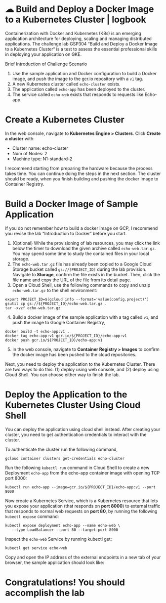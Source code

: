 # ☁ Build and Deploy a Docker Image to a Kubernetes Cluster | logbook
 
Containerization with Docker and Kubernetes (K8s) is an emerging application architecture for deploying, scaling and managing distributed applications. The challenge lab GSP304 “Build and Deploy a Docker Image to a Kubernetes Cluster“ is a test to assess the essential professional skills in deploying your application on GKE.

Brief Introduction of Challenge Scenario

1. Use the sample application and Docker configuration to build a Docker image, and push the image to the gcr.io repository with a `v1` tag.
2. A new Kubernetes cluster called `echo-cluster` exists.
3. The application called `echo-app` has been deployed to the cluster. 
4. The service called `echo-web` exists that responds to requests like Echo-app.

# Create a Kubernetes Cluster
In the web console, navigate to **Kubernetes Engine > Clusters**. Click **Create a cluster** with:

- Cluster name: echo-cluster
- Num of Nodes: 2
- Machine type: N1-standard-2


I recommend starting from preparing the hardware because the process takes time. You can continue doing the steps in the next section. The cluster should be ready, when you finish building and pushing the docker image to Container Registry.

# Build a Docker Image of Sample Application
If you do not remember how to build a docker image on GCP, I recommend you revise the lab “Introduction to Docker“ before you start.

1. (Optional) While the provisioning of lab resources, you may click the link below the timer to download the given archive called `echo-web.tar.gz`. You may spend some time to study the contained files in your local storage.
2. The `echo-web.tar.gz` file has already been copied to a Google Cloud Storage bucket called `gs://[PROJECT_ID]` during the lab provision. Navigate to **Storage**, confirm the file exists in the bucket. Then, click the file name and copy the URL of the file from its detail page.
3. Open a Cloud Shell, use the following commands to copy and unzip `echo-web.tar.gz` to the shell environment:
```
export PROJECT_ID=$(gcloud info --format='value(config.project)')
gsutil cp gs://${PROJECT_ID}/echo-web.tar.gz .
tar -xvzf echo-web.tar.gz
```
4. Build a docker image of the sample application with a tag called `v1`, and push the image to Google Container Registry,
```
docker build -t echo-app:v1 .
docker tag echo-app:v1 gcr.io/${PROJECT_ID}/echo-app:v1
docker push gcr.io/${PROJECT_ID}/echo-app:v1
```
5. In the web console, navigate to **Container Registry > Images** to confirm the docker image has been pushed to the cloud repositories.

Next, you need to deploy the application to the Kubernetes Cluster. There are two ways to do this: (1) deploy using web console, and (2) deploy using Cloud Shell. You can choose either way to finish the lab.

# Deploy the Application to the Kubernetes Cluster Using Cloud Shell
You can deploy the application using cloud shell instead. After creating your cluster, you need to get authentication credentials to interact with the cluster.

To authenticate the cluster run the following command,
```
gcloud container clusters get-credentials echo-cluster
```
Run the following `kubectl run` command in Cloud Shell to create a new Deployment `echo-app` from the echo-app container image with opening TCP port 8000:
```
kubectl run echo-app --image=gcr.io/${PROJECT_ID}/echo-app:v1 --port 8000
```
Now create a Kubernetes Service, which is a Kubernetes resource that lets you expose your application (that responds on **port 8000**) to external traffic that responds to normal web requests on **port 80**, by running the following `kubectl expose` command:
```
kubectl expose deployment echo-app --name echo-web \
   --type LoadBalancer --port 80 --target-port 8000
```
Inspect the `echo-web` Service by running kubectl get:
```
kubectl get service echo-web
```
Copy and open the IP address of the external endpoints in a new tab of your browser, the sample application should look like:

# Congratulations! You should accomplish the lab
